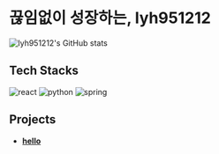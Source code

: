 # 끊임없이 성장하는, lyh951212
![lyh951212's GitHub stats](https://github-readme-stats.vercel.app/api?username=lyh951212)

## Tech Stacks
![react](	https://img.shields.io/badge/MySQL-005C84?style=for-the-badge&logo=mysql&logoColor=white)
![python](	https://img.shields.io/badge/Python-FFD43B?style=for-the-badge&logo=python&logoColor=blue)
![spring](		https://img.shields.io/badge/Spring-6DB33F?style=for-the-badge&logo=spring&logoColor=white)

## Projects
* **[hello](https://github.com/lyh951212/practice)**
